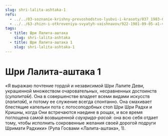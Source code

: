 ```yaml
---
slug: shri-lalita-ashtaka-1
refs:
  - ../../03-soznanie-krishny-prevoshodstvo-lyubvi-i-krasoty/037_1983-01-26-c2_sridharmj_molitva_lality_devi_i_shloka_rupy_gosvami.md
  - ../../63-zhizn-i-otkroveniya-svyatyh-vaishnavov/922-1981-09-05-a1-velichie-lality-devi.md
tags:
  - title: Шри Лалита-аштака
    slug: shri-lalita-ashtaka
  - title: Шри Лалита-аштака 1
    slug: shri-lalita-ashtaka-1
---
```


# Шри Лалита-аштака 1

«Я выражаю почтение гордой и независимой Шри Лалите Деви, украшенной множеством очаровательных, несравненных достоинств (*сулалита̄м̇*). Она в совершенстве владеет всеми видами искусств (*лалита̄м̇*), и потому ее служение всегда спонтанно. Она смахивает блестящие капельки пота с лотосоподобных стоп Шри Шри Радхи и Кришны, когда Они встречаются наедине в рощах, и все время поглощена самой возвышенной *саухрида-расой*: она всю себя отдает тому, чтобы исполнить сокровенные желания своей дорогой подруги Шримати Радхики» (Рупа Госвами «Лалита-аштака», 1).

